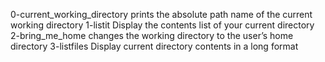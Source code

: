 0-current_working_directory prints the absolute path name of the current working directory
1-listit Display the contents list of your current directory
2-bring_me_home changes the working directory to the user’s home directory
3-listfiles Display current directory contents in a long format